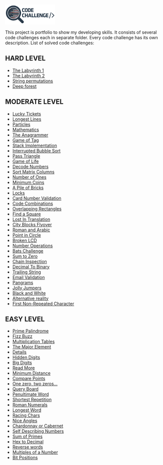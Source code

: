 ![Main Logo](code-challenge.png)

This project is portfolio to show my developing skills. 
It consists of several code challenges each in separate folder.
Every code challenge has its own description. 
List of solved code challenges:

HARD LEVEL
----------
* [The Labyrinth 1](hard/labyrinth/README.md)
* [The Labyrinth 2](hard/labyrinth2/README.md)
* [String permutations](hard/string-permutations/README.md)
* [Deep forest](hard/deepforest/README.md)


MODERATE LEVEL
--------------
* [Lucky Tickets](moderate/lucky-tickets/README.md)
* [Longest Lines](moderate/longest-lines/README.md)
* [Particles](moderate/particles/README.md)
* [Mathematics](moderate/math/README.md)
* [The Anagrammer](moderate/anagrammer/README.md)
* [Game of Tag](moderate/fifteen/README.md)
* [Stack Implementation](moderate/stack-implementation/README.md)
* [Interrupted Bubble Sort](moderate/interrupted-bubble-sort/README.md)
* [Pass Triangle](moderate/pass-triangle/README.md)
* [Game of Life](moderate/game-of-life/README.md)
* [Decode Numbers](moderate/decode-numbers/README.md)
* [Sort Matrix Columns](moderate/sort-matrix-columns/README.md)
* [Number of Ones](moderate/number-of-ones/README.md)
* [Minimum Coins](moderate/minimum-coins/README.md)
* [A Pile of Bricks](moderate/a-pile-of-bricks/README.md)
* [Locks](moderate/locks/README.md)
* [Card Number Validation](moderate/card-number-validation/README.md)
* [Code Combinations](moderate/code-combinations/README.md)
* [Overlapping Rectangles](moderate/overlapping-rectangles/README.md)
* [Find a Square](moderate/find-a-square/README.md)
* [Lost In Translation](moderate/lost-in-translation/README.md)
* [City Blocks Flyover](moderate/city-blocks-flyover/README.md)
* [Roman and Arabic](moderate/roman-and-arabic/README.md)
* [Point in Circle](moderate/point-in-circle/README.md)
* [Broken LCD](/moderatebroken-lcd/README.md)
* [Number Operations](moderate/number-operations/README.md)
* [Bats Challenge](moderate/bats-challenge/README.md)
* [Sum to Zero](moderate/sum-to-zero/README.md)
* [Chain Inspection](moderate/chain-inspection/README.md)
* [Decimal To Binary](moderate/decimal-to-binary/README.md)
* [Trailing String](moderate/trailing-string/README.md)
* [Email Validation](moderate/email-validation/README.md)
* [Pangrams](moderate/pangrams/README.md)
* [Jolly Jumpers](moderate/jolly-jumpers/README.md)
* [Black and White](moderate/black-and-white/README.md)
* [Alternative reality](moderate/alternative-reality/README.md)
* [First Non-Repeated Character](moderate/first-non-repeated-character/README.md)

EASY LEVEL
----------
* [Prime Palindrome](easy/prime-palindrome/README.md)
* [Fizz Buzz](easy/fizz-buzz/README.md)
* [Multiplication Tables](easy/multiplication-tables/README.md)
* [The Major Element](/easy/the-major-element/README.md)
* [Details](/easy/details/README.md)
* [Hidden Digits](easy/hidden-digits/README.md)
* [Big Digits](easy/big-digits/README.md)
* [Read More](easy/read-more/README.md)
* [Minimum Distance](easy/minimum-distance/README.md)
* [Compare Points](easy/compare-points/README.md)
* [One zero, two zeros...](easy/one-zero-two-zeros/README.md)
* [Query Board](easy/query-board/README.md)
* [Penultimate Word](easy/penultimate-word/README.md)
* [Shortest Repetition](easy/shortest-repetition/README.md) 
* [Roman Numerals](easy/roman-numerals/README.md)
* [Longest Word](easy/longest-word/README.md)
* [Racing Chars](easy/racing-chars/README.md)
* [Nice Angles](easy/nice-angles/README.md)
* [Chardonnay or Cabernet](easy/chardonnay-or-cabernet/README.md)
* [Self Describing Numbers](easy/self-describing-numbers/README.md)
* [Sum of Primes](easy/sum-of-primes/README.md)
* [Hex to Decimal](easy/hex-to-decimal/README.md)
* [Reverse words](easy/reverse-words/README.md)
* [Multiples of a Number](easy/multiples-of-a-number/README.md)
* [Bit Positions](easy/bit-positions/README.md)